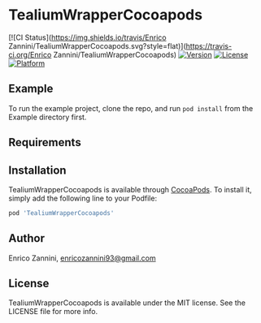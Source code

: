 # TealiumWrapperCocoapods

[![CI Status](https://img.shields.io/travis/Enrico Zannini/TealiumWrapperCocoapods.svg?style=flat)](https://travis-ci.org/Enrico Zannini/TealiumWrapperCocoapods)
[![Version](https://img.shields.io/cocoapods/v/TealiumWrapperCocoapods.svg?style=flat)](https://cocoapods.org/pods/TealiumWrapperCocoapods)
[![License](https://img.shields.io/cocoapods/l/TealiumWrapperCocoapods.svg?style=flat)](https://cocoapods.org/pods/TealiumWrapperCocoapods)
[![Platform](https://img.shields.io/cocoapods/p/TealiumWrapperCocoapods.svg?style=flat)](https://cocoapods.org/pods/TealiumWrapperCocoapods)

## Example

To run the example project, clone the repo, and run `pod install` from the Example directory first.

## Requirements

## Installation

TealiumWrapperCocoapods is available through [CocoaPods](https://cocoapods.org). To install
it, simply add the following line to your Podfile:

```ruby
pod 'TealiumWrapperCocoapods'
```

## Author

Enrico Zannini, enricozannini93@gmail.com

## License

TealiumWrapperCocoapods is available under the MIT license. See the LICENSE file for more info.
